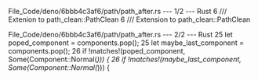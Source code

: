 File_Code/deno/6bbb4c3af6/path/path_after.rs --- 1/2 --- Rust
6 /// Extenion to path_clean::PathClean                                                                                                                      6 /// Extension to path_clean::PathClean

File_Code/deno/6bbb4c3af6/path/path_after.rs --- 2/2 --- Rust
25             let poped_component = components.pop();                                                                                                       25             let maybe_last_component = components.pop();
26             if !matches!(poped_component, Some(Component::Normal(_))) {                                                                                   26             if !matches!(maybe_last_component, Some(Component::Normal(_))) {

